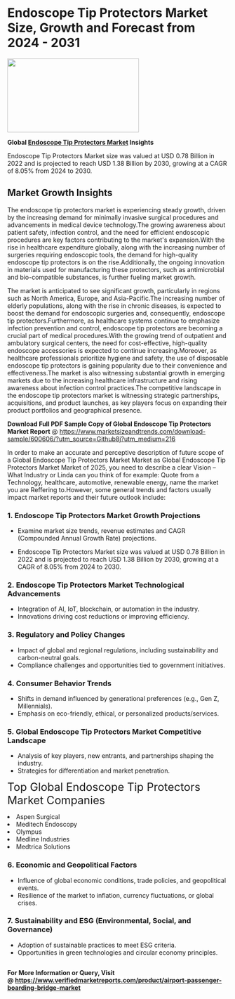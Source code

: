 <H1>Endoscope Tip Protectors Market Size, Growth and Forecast from 2024 - 2031</H1><img class="aligncenter size-medium wp-image-584254" src="https://thirdeyenews.in/wp-content/uploads/2024/09/Global-Market-Research-300x168.jpeg" alt="" width="300" height="168" /><p><strong>Global&nbsp;<a href="https://www.marketsizeandtrends.com/download-sample/600606/?utm_source=Github8j?utm_medium=216">Endoscope Tip Protectors Market</a> Insights</strong></p><p>Endoscope Tip Protectors Market size was valued at USD 0.78 Billion in 2022 and is projected to reach USD 1.38 Billion by 2030, growing at a CAGR of 8.05% from 2024 to 2030.</p><p><h2>Market Growth Insights</h2> <p>The endoscope tip protectors market is experiencing steady growth, driven by the increasing demand for minimally invasive surgical procedures and advancements in medical device technology.The growing awareness about patient safety, infection control, and the need for efficient endoscopic procedures are key factors contributing to the market's expansion.With the rise in healthcare expenditure globally, along with the increasing number of surgeries requiring endoscopic tools, the demand for high-quality endoscope tip protectors is on the rise.Additionally, the ongoing innovation in materials used for manufacturing these protectors, such as antimicrobial and bio-compatible substances, is further fueling market growth.</p> <p>The market is anticipated to see significant growth, particularly in regions such as North America, Europe, and Asia-Pacific.The increasing number of elderly populations, along with the rise in chronic diseases, is expected to boost the demand for endoscopic surgeries and, consequently, endoscope tip protectors.Furthermore, as healthcare systems continue to emphasize infection prevention and control, endoscope tip protectors are becoming a crucial part of medical procedures.With the growing trend of outpatient and ambulatory surgical centers, the need for cost-effective, high-quality endoscope accessories is expected to continue increasing.Moreover, as healthcare professionals prioritize hygiene and safety, the use of disposable endoscope tip protectors is gaining popularity due to their convenience and effectiveness.The market is also witnessing substantial growth in emerging markets due to the increasing healthcare infrastructure and rising awareness about infection control practices.The competitive landscape in the endoscope tip protectors market is witnessing strategic partnerships, acquisitions, and product launches, as key players focus on expanding their product portfolios and geographical presence.<p><span class=""><strong>Download Full PDF Sample Copy of Global Endoscope Tip Protectors Market Report</strong> @ <a href="https://www.marketsizeandtrends.com/download-sample/600606/?utm_source=Github8j?utm_medium=216" target="_blank">https://www.marketsizeandtrends.com/download-sample/600606/?utm_source=Github8j?utm_medium=216</a></span></p><p>In order to make an accurate and perceptive description of future scope of a Global&nbsp;Endoscope Tip Protectors Market Market as Global&nbsp;Endoscope Tip Protectors Market Market of 2025, you need to describe a clear Vision &ndash; What Industry or Linda can you think of for example: Quote from a Technology, healthcare, automotive, renewable energy, name the market you are Reffering to.However, some general trends and factors usually impact market reports and their future outlook include:</p><h3>1.&nbsp;<strong>Endoscope Tip Protectors Market Growth Projections</strong></h3><ul><li>Examine market size trends, revenue estimates and CAGR (Compounded Annual Growth Rate) projections.</li><li><p>Endoscope Tip Protectors Market size was valued at USD 0.78 Billion in 2022 and is projected to reach USD 1.38 Billion by 2030, growing at a CAGR of 8.05% from 2024 to 2030.</p></li></ul><h3>2.&nbsp;<strong>Endoscope Tip Protectors Market Technological Advancements</strong></h3><ul><li>Integration of AI, IoT, blockchain, or automation in the industry.</li><li>Innovations driving cost reductions or improving efficiency.</li></ul><h3>3.&nbsp;<strong>Regulatory and Policy Changes</strong></h3><ul><li>Impact of global and regional regulations, including sustainability and carbon-neutral goals.</li><li>Compliance challenges and opportunities tied to government initiatives.</li></ul><h3>4.&nbsp;<strong>Consumer Behavior Trends</strong></h3><ul><li>Shifts in demand influenced by generational preferences (e.g., Gen Z, Millennials).</li><li>Emphasis on eco-friendly, ethical, or personalized products/services.</li></ul><h3>5.&nbsp;<strong>Global Endoscope Tip Protectors Market Competitive Landscape</strong></h3><ul><li>Analysis of key players, new entrants, and partnerships shaping the industry.</li><li>Strategies for differentiation and market penetration.</li></ul><p data-pm-slice="1 1 []"><span style="color: inherit; font-family: inherit; font-size: 25px;">Top Global Endoscope Tip Protectors Market Companies</span></p><div class="" data-test-id=""><p><li>Aspen Surgical</li><li> Meditech Endoscopy</li><li> Olympus</li><li> Medline Industries</li><li> Medtrica Solutions</li></p></div><h3>6.&nbsp;<strong>Economic and Geopolitical Factors</strong></h3><ul><li>Influence of global economic conditions, trade policies, and geopolitical events.</li><li>Resilience of the market to inflation, currency fluctuations, or global crises.</li></ul><h3>7.&nbsp;<strong>Sustainability and ESG (Environmental, Social, and Governance)</strong></h3><ul><li>Adoption of sustainable practices to meet ESG criteria.</li><li>Opportunities in green technologies and circular economy principles.</li></ul><h2><strong style="font-size: 14px;">For More Information or Query, Visit @&nbsp;</strong><a style="background-color: #ffffff; font-size: 14px;" href="https://www.marketsizeandtrends.com/report/endoscope-tip-protectors-market/" target="_blank">https://www.verifiedmarketreports.com/product/airport-passenger-boarding-bridge-market</a></h2>